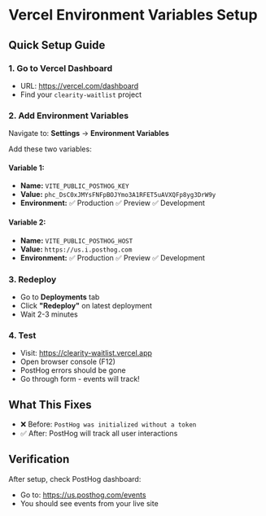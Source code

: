 # Vercel Environment Variables Setup

## Quick Setup Guide

### 1. Go to Vercel Dashboard
- URL: https://vercel.com/dashboard
- Find your `clearity-waitlist` project

### 2. Add Environment Variables
Navigate to: **Settings** → **Environment Variables**

Add these two variables:

#### Variable 1:
- **Name:** `VITE_PUBLIC_POSTHOG_KEY`
- **Value:** `phc_DsC0xJMYsFNFpBOJYmo3A1RFET5uAVXQFp8yg3DrW9y`
- **Environment:** ✅ Production ✅ Preview ✅ Development

#### Variable 2:
- **Name:** `VITE_PUBLIC_POSTHOG_HOST`
- **Value:** `https://us.i.posthog.com`
- **Environment:** ✅ Production ✅ Preview ✅ Development

### 3. Redeploy
- Go to **Deployments** tab
- Click **"Redeploy"** on latest deployment
- Wait 2-3 minutes

### 4. Test
- Visit: https://clearity-waitlist.vercel.app
- Open browser console (F12)
- PostHog errors should be gone
- Go through form - events will track!

## What This Fixes
- ❌ Before: `PostHog was initialized without a token`
- ✅ After: PostHog will track all user interactions

## Verification
After setup, check PostHog dashboard:
- Go to: https://us.posthog.com/events
- You should see events from your live site
